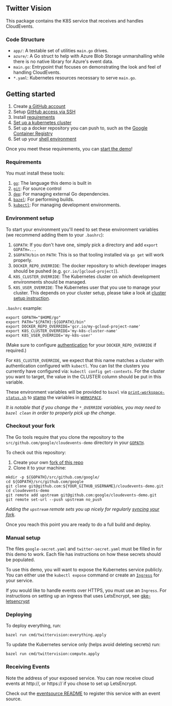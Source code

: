 ## Twitter Vision

This package contains the K8S service that receives and handles
CloudEvents.

### Code Structure

* `app/`: A testable set of utilities `main.go` drives.
* `azure/`: A Go struct to help with Azure Blob Storage unmarshalling
  while there is no native library for Azure's event data.
* `main.go`: Entrypoint that focuses on demonstrating the look and
  feel of handling CloudEvents.
* `*.yaml`: Kubernetes resources necessary to serve `main.go`.

## Getting started 

1. Create [a GitHub account](https://github.com/join)
1. Setup [GitHub access via
   SSH](https://help.github.com/articles/connecting-to-github-with-ssh/)
1. Install [requirements](#requirements)
1. [Set up a kubernetes cluster](./creating-a-kubernetes-cluster.md)
1. Set up a docker repository you can push
   to, such as the [Google Container Registry](https://cloud.google.com/container-registry/)
1. Set up your [shell environment](#environment-setup)

Once you meet these requirements, you can [start the demo](#starting-demo)!

### Requirements

You must install these tools:

1. [`go`](https://golang.org/doc/install): The language this demo is built in
1. [`git`](https://help.github.com/articles/set-up-git/): For source control
1. [`dep`](https://github.com/golang/dep): For managing external Go
   dependencies.
1. [`bazel`](https://docs.bazel.build/versions/master/getting-started.html): For
   performing builds.
1. [`kubectl`](https://kubernetes.io/docs/tasks/tools/install-kubectl/): For
   managing development environments.

### Environment setup

To start your environment you'll need to set these environment
variables (we recommend adding them to your `.bashrc`):

1. `GOPATH`: If you don't have one, simply pick a directory and add
   `export GOPATH=...`
1. `$GOPATH/bin` on `PATH`: This is so that tooling installed via `go get` will
   work properly.
1. `DOCKER_REPO_OVERRIDE`: The docker repository to which developer images
   should be pushed (e.g. `gcr.io/[gcloud-project]`).
1. `K8S_CLUSTER_OVERRIDE`: The Kubernetes cluster on which development
   environments should be managed.
1. `K8S_USER_OVERRIDE`: The Kubernetes user that you use to manage your
   cluster.  This depends on your cluster setup, please take a look at [cluster
   setup instruction](./docs/creating-a-kubernetes-cluster.md).

`.bashrc` example:

```shell
export GOPATH="$HOME/go"
export PATH="${PATH}:${GOPATH}/bin"
export DOCKER_REPO_OVERRIDE='gcr.io/my-gcloud-project-name'
export K8S_CLUSTER_OVERRIDE='my-k8s-cluster-name'
export K8S_USER_OVERRIDE='my-k8s-user'
```

(Make sure to configure
  [authentication](https://github.com/bazelbuild/rules_docker#authentication)
  for your `DOCKER_REPO_OVERRIDE` if required.)

For `K8S_CLUSTER_OVERRIDE`, we expect that this name matches a cluster with
authentication configured with `kubectl`.  You can list the clusters you
currently have configured via: `kubectl config get-contexts`.  For the cluster
you want to target, the value in the CLUSTER column should be put in this
variable.

These environment variables will be provided to `bazel` via
[`print-workspace-status.sh`](print-workspace-status.sh) to
[stamp](https://github.com/bazelbuild/rules_docker#stamping) the variables in
[`WORKSPACE`](WORKSPACE).

_It is notable that if you change the `*_OVERRIDE` variables, you may need to
`bazel clean` in order to properly pick up the change._

### Checkout your fork

The Go tools require that you clone the repository to the `src/github.com/google/cloudevents-demo` directory
in your [`GOPATH`](https://github.com/golang/go/wiki/SettingGOPATH).

To check out this repository:

1. Create your own [fork of this
   repo](https://help.github.com/articles/fork-a-repo/)
1. Clone it to your machine:
  ```shell
  mkdir -p ${GOPATH}/src/github.com/google/
  cd ${GOPATH}/src/github.com/google
  git clone git@github.com:${YOUR_GITHUB_USERNAME}/cloudevents-demo.git
  cd cloudevents-demo
  git remote add upstream git@github.com:google/cloudevents-demo.git
  git remote set-url --push upstream no_push
  ```

_Adding the `upstream` remote sets you up nicely for regularly [syncing your
fork](https://help.github.com/articles/syncing-a-fork/)._

Once you reach this point you are ready to do a full build and deploy.


### Manual setup

The files `google-secret.yaml` and `twitter-secret.yaml` must be filled in for
this demo to work. Each file has instructions on how these secrets should be
populated.

To use this demo, you will want to expose the Kubernetes service publicly. You
can either use the `kubectl expose` command or create an
[`Ingress`](https://kubernetes.io/docs/concepts/services-networking/ingress/)
for your service.

If you would like to handle events over HTTPS, you must use an `Ingress`. For
instructions on setting up an ingress that uses LetsEncrypt, see
[gke-letsencrypt](https://github.com/ahmetb/gke-letsencrypt)

### Deploying

To deploy everything, run:

```
bazel run cmd/twittervision:everything.apply
```

To update the Kubernetes service only (helps avoid deleting secrets) run:

```
bazel run cmd/twittervision:compute.apply
```

### Receiving Events

Note the address of your exposed service. You can now receive cloud events at
http://<youraddress>, or https://<youraddress> if you chose to set up
LetsEncrypt.

Check out the [eventsource README](/eventsource/README.md) to register this
service with an event source.
